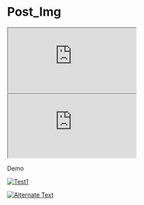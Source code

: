 # Post_Img

<!DOCTYPE html>
<html>
<body>
  
  <iframe src="https://drive.google.com/open?id=1B2CuykyO-Y5paAWH1CYcMdLBdIxHX4Mv/preview" ></iframe>
  
  <!--aloow full screen add tag -->
  
<iframe allowfullscreen="allowfullscreen" src="https://drive.google.com/open?id=1B2CuykyO-Y5paAWH1CYcMdLBdIxHX4Mv/preview" ></iframe>

</body>
</html>

Demo

[![Test1](https://res.cloudinary.com/marcomontalbano/image/upload/v1585168917/video_to_markdown/images/google-drive--1B2CuykyO-Y5paAWH1CYcMdLBdIxHX4Mv-c05b58ac6eb4c4700831b2b3070cd403.jpg)](https://drive.google.com/open?id=1B2CuykyO-Y5paAWH1CYcMdLBdIxHX4Mv "Test1")

[![Alternate Text]({https://raw.githubusercontent.com/luke-wz-wang/Post_Img/master/board.png?token=AMHUBUE2CGSQWGZ2GUJXBHC6PPB46})]({https://drive.google.com/open?id=1B2CuykyO-Y5paAWH1CYcMdLBdIxHX4Mv} "Demo")
